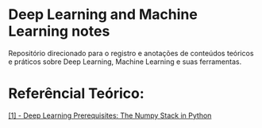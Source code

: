 # Deep Learning and Machine Learning notes

Repositório direcionado para o registro e anotações de conteúdos teóricos e práticos sobre Deep Learning, Machine Learning e suas ferramentas.

# Referêncial Teórico:
[\[1\] - Deep Learning Prerequisites: The Numpy Stack in Python](https://www.udemy.com/deep-learning-prerequisites-the-numpy-stack-in-python/)
